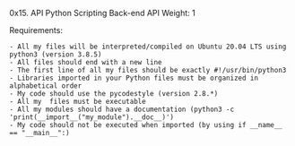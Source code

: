 0x15. API
Python
Scripting
Back-end
API
 Weight: 1

Requirements:

	- All my files will be interpreted/compiled on Ubuntu 20.04 LTS using python3 (version 3.8.5)
	- All files should end with a new line
	- The first line of all my files should be exactly #!/usr/bin/python3
	- Libraries imported in your Python files must be organized in alphabetical order
	- My code should use the pycodestyle (version 2.8.*)
	- All my  files must be executable
	- All my modules should have a documentation (python3 -c 'print(__import__("my_module").__doc__)')
	- My code should not be executed when imported (by using if __name__ == "__main__":)
